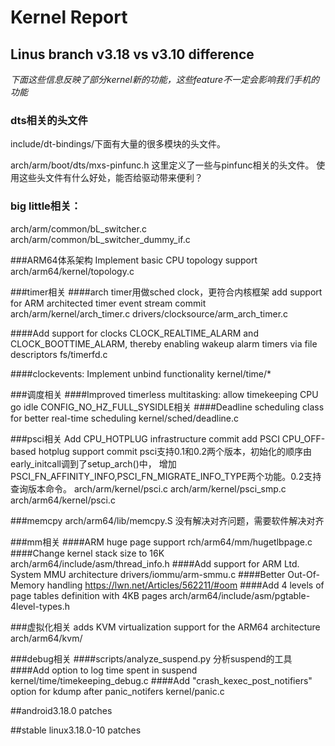 # Kernel Report

## Linus branch v3.18 vs v3.10 difference
*下面这些信息反映了部分kernel新的功能，这些feature不一定会影响我们手机的功能*
### dts相关的头文件
include/dt-bindings/下面有大量的很多模块的头文件。

arch/arm/boot/dts/mxs-pinfunc.h 这里定义了一些与pinfunc相关的头文件。
使用这些头文件有什么好处，能否给驱动带来便利？

### big little相关：
arch/arm/common/bL_switcher.c
arch/arm/common/bL_switcher_dummy_if.c

###ARM64体系架构
Implement basic CPU topology support
arch/arm64/kernel/topology.c

###timer相关
####arch timer用做sched clock，更符合内核框架
add support for ARM architected timer event stream commit
arch/arm/kernel/arch_timer.c
drivers/clocksource/arm_arch_timer.c

####Add support for clocks CLOCK_REALTIME_ALARM and CLOCK_BOOTTIME_ALARM, thereby enabling wakeup alarm timers via file descriptors
fs/timerfd.c

####clockevents: Implement unbind functionality
kernel/time/*

###调度相关
####Improved timerless multitasking: allow timekeeping CPU go idle
CONFIG_NO_HZ_FULL_SYSIDLE相关
####Deadline scheduling class for better real-time scheduling
kernel/sched/deadline.c

###psci相关
Add CPU_HOTPLUG infrastructure commit
add PSCI CPU_OFF-based hotplug support commit
psci支持0.1和0.2两个版本，初始化的顺序由early_initcall调到了setup_arch()中，
增加PSCI_FN_AFFINITY_INFO,PSCI_FN_MIGRATE_INFO_TYPE两个功能。0.2支持查询版本命令。
arch/arm/kernel/psci.c
arch/arm/kernel/psci_smp.c
arch/arm64/kernel/psci.c

###memcpy
arch/arm64/lib/memcpy.S 没有解决对齐问题，需要软件解决对齐

###mm相关
####ARM huge page support
rch/arm64/mm/hugetlbpage.c
####Change kernel stack size to 16K
arch/arm64/include/asm/thread_info.h
####Add support for ARM Ltd. System MMU architecture
drivers/iommu/arm-smmu.c
####Better Out-Of-Memory handling
https://lwn.net/Articles/562211/#oom
####Add 4 levels of page tables definition with 4KB pages
arch/arm64/include/asm/pgtable-4level-types.h

###虚拟化相关
adds KVM virtualization support for the ARM64 architecture
arch/arm64/kvm/

###debug相关
####scripts/analyze_suspend.py
分析suspend的工具
####Add option to log time spent in suspend
kernel/time/timekeeping_debug.c
####Add "crash_kexec_post_notifiers" option for kdump after panic_notifers
kernel/panic.c

##android3.18.0 patches

##stable linux3.18.0-10 patches
